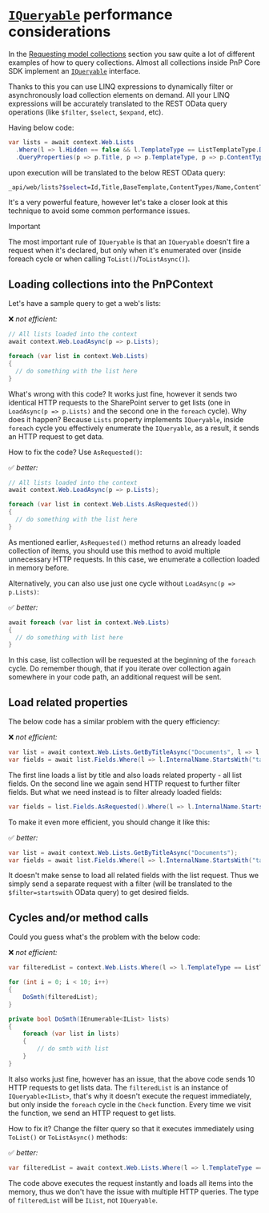 # [`IQueryable`](https://docs.microsoft.com/en-us/dotnet/api/system.linq.iqueryable) performance considerations

In the [Requesting model collections](basics-getdata.md#requesting-model-collections) section you saw quite a lot of different examples of how to query collections. Almost all collections inside PnP Core SDK implement an [`IQueryable`](https://docs.microsoft.com/en-us/dotnet/api/system.linq.iqueryable) interface.

Thanks to this you can use LINQ expressions to dynamically filter or asynchronously load collection elements on demand. All your LINQ expressions will be accurately translated to the REST OData query operations (like `$filter`, `$select`, `$expand`, etc).

Having below code:

```csharp
var lists = await context.Web.Lists
  .Where(l => l.Hidden == false && l.TemplateType == ListTemplateType.DocumentLibrary)
  .QueryProperties(p => p.Title, p => p.TemplateType, p => p.ContentTypes.QueryProperties(p => p.Name)).ToListAsync();
```

upon execution will be translated to the below REST OData query:

```bash
_api/web/lists?$select=Id,Title,BaseTemplate,ContentTypes/Name,ContentTypes/StringId&$expand=ContentTypes&$filter=(BaseTemplate+eq+101)
```

It's a very powerful feature, however let's take a closer look at this technique to avoid some common performance issues.

> [!Important]
>
> The most important rule of `IQueryable` is that an `IQueryable` doesn't fire a request when it's declared, but only when it's enumerated over (inside foreach cycle or when calling `ToList()`/`ToListAsync()`).

## Loading collections into the PnPContext

Let's have a sample query to get a web's lists:

❌ *not efficient:*

```csharp
// All lists loaded into the context
await context.Web.LoadAsync(p => p.Lists);

foreach (var list in context.Web.Lists)
{
  // do something with the list here
}
```

What's wrong with this code? It works just fine, however it sends two identical HTTP requests to the SharePoint server to get lists (one in `LoadAsync(p => p.Lists)` and the second one in the `foreach` cycle). Why does it happen? Because `Lists` property implements `IQueryable`, inside `foreach` cycle you effectively enumerate the `IQueryable`, as a result, it sends an HTTP request to get data.

How to fix the code? Use `AsRequested()`:

✅ *better:*

```csharp
// All lists loaded into the context
await context.Web.LoadAsync(p => p.Lists);

foreach (var list in context.Web.Lists.AsRequested())
{
  // do something with the list here
}
```

As mentioned earlier, `AsRequested()` method returns an already loaded collection of items, you should use this method to avoid multiple unnecessary HTTP requests. In this case, we enumerate a collection loaded in memory before.

Alternatively, you can also use just one cycle without `LoadAsync(p => p.Lists)`:

✅ *better:*

```csharp
await foreach (var list in context.Web.Lists)
{
  // do something with list here
}
```

In this case, list collection will be requested at the beginning of the `foreach` cycle. Do remember though, that if you iterate over collection again somewhere in your code path, an additional request will be sent.

## Load related properties

The below code has a similar problem with the query efficiency:

❌ *not efficient:*

```csharp
var list = await context.Web.Lists.GetByTitleAsync("Documents", l => l.Fields);
var fields = await list.Fields.Where(l => l.InternalName.StartsWith("tax")).ToListAsync();
```

The first line loads a list by title and also loads related property - all list fields. On the second line we again send HTTP request to further filter fields. But what we need instead is to filter already loaded fields:

```csharp
var fields = list.Fields.AsRequested().Where(l => l.InternalName.StartsWith("tax")).ToList();
```

To make it even more efficient, you should change it like this:

✅ *better:*

```csharp
var list = await context.Web.Lists.GetByTitleAsync("Documents");
var fields = await list.Fields.Where(l => l.InternalName.StartsWith("tax")).ToListAsync();
```

It doesn't make sense to load all related fields with the list request. Thus we simply send a separate request with a filter (will be translated to the `$filter=startswith` OData query) to get desired fields.

## Cycles and/or method calls

Could you guess what's the problem with the below code:

❌ *not efficient:*

```csharp
var filteredList = context.Web.Lists.Where(l => l.TemplateType == ListTemplateType.DocumentLibrary);

for (int i = 0; i < 10; i++)
{
    DoSmth(filteredList);
}

private bool DoSmth(IEnumerable<IList> lists)
{
    foreach (var list in lists)
    {
        // do smth with list
    }
}
```

It also works just fine, however has an issue, that the above code sends 10 HTTP requests to get lists data. The `filteredList` is an instance of `IQueryable<IList>`, that's why it doesn't execute the request immediately, but only inside the `foreach` cycle in the `Check` function. Every time we visit the function, we send an HTTP request to get lists.

How to fix it? Change the filter query so that it executes immediately using `ToList()` or `ToListAsync()` methods:

✅ *better:*

```csharp
var filteredList = await context.Web.Lists.Where(l => l.TemplateType == ListTemplateType.DocumentLibrary).ToListAsync();
```

The code above executes the request instantly and loads all items into the memory, thus we don't have the issue with multiple HTTP queries. The type of `filteredList` will be `IList`, not `IQueryable`.
